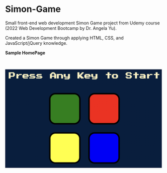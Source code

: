 # Simon-Game
 
Small front-end web development Simon Game project from Udemy course (2022 Web Development Bootcamp by Dr. Angela Yu).

Created a Simon Game through applying HTML, CSS, and JavaScript/jQuery knowledge. 

**Sample HomePage**

<br>

![Home](ReadMeImages/GameHome.png)